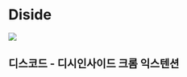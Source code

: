 # Diside

![](https://github.com/Kanami-dev/Diside/blob/main/extension/icons/128x128.png?raw=true)

## 디스코드 - 디시인사이드 크롬 익스텐션



